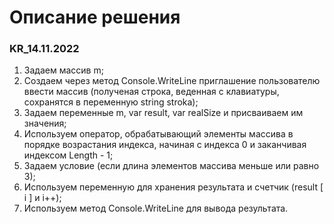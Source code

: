 # Описание решения
### KR_14.11.2022

1. Задаем массив m;
2. Создаем через метод Console.WriteLine приглашение пользователю ввести массив (полученая строка, веденная с клавиатуры, сохранятся в переменную string stroka);
3. Задаем переменные m, var result, var realSize и присваиваем им значения;
4. Используем оператор, обрабатывающий элементы массива в порядке возрастания индекса, начиная с индекса 0 и заканчивая индексом Length - 1;
5. Задаем условие (если длина элементов массива меньше или равно 3);
6. Используем переменную для хранения результата и счетчик (result [ i ] и i++);
7. Используем метод Console.WriteLine для вывода результата.
